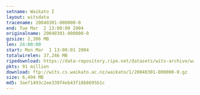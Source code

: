 ```yaml
---
setname: Waikato I
layout: witsdata
tracename: 20040301-000000-0
end: Tue Mar  2 13:00:00 2004
originalname: 20040301-000000-0
gzsize: 2,306 MB
len: 24:00:00
start: Mon Mar  1 13:00:01 2004
totalwirelen: 37,246 MB
ripedownload: https://data-repository.ripe.net/datasets/wits-archive/waikato/1/20040301-000000-0.gz
pkts: 91 million
download: ftp://wits.cs.waikato.ac.nz/waikato/1/20040301-000000-0.gz
size: 6,494 MB
md5: 3aef1493c2ee339f4eb43f18b8695b1c
---
```

